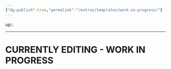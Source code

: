 ```yaml
---
{"dg-publish":true,"permalink":"/extras/templates/work-in-progress/"}
---
```


up::

---

# CURRENTLY EDITING - WORK IN PROGRESS
